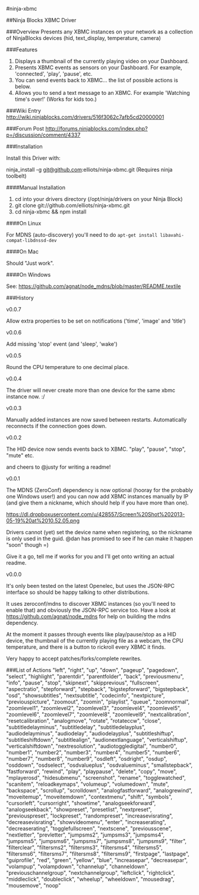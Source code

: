#ninja-xbmc


##Ninja Blocks XBMC Driver

###Overview
Presents any XBMC instances on your network as a collection of NinjaBlocks devices (hid, text_display, temperature, camera)

###Features
1. Displays a thumbnail of the currently playing video on your Dashboard.
2. Presents XBMC events as sensors on your Dashboard.  For example, 'connected', 'play', 'pause', etc.
3. You can send events back to XBMC... the list of possible actions is below.
3. Allows you to send a text message to an XBMC.  For example 'Watching time's over!'  (Works for kids too.)

###Wiki Entry
http://wiki.ninjablocks.com/drivers/516f3062c7afb5cd20000001

###Forum Post
http://forums.ninjablocks.com/index.php?p=/discussion/comment/4337

###Installation

Install this Driver with:

ninja_install -g git@github.com:elliots/ninja-xbmc.git (Requires ninja toolbelt)

####Manual Installation

1. cd into your drivers directory (/opt/ninja/drivers on your Ninja Block)
2. git clone git://github.com/elliots/ninja-xbmc.git
3. cd ninja-xbmc && npm install

####On Linux

For MDNS (auto-discovery) you'll need to do `apt-get install libavahi-compat-libdnssd-dev`

####On Mac

Should "Just work".

####On Windows

See: https://github.com/agnat/node_mdns/blob/master/README.textile

###History

v0.0.7

Allow extra properties to be set on notifications ('time', 'image' and 'title')

v0.0.6

Add missing 'stop' event (and 'sleep', 'wake')

v0.0.5

Round the CPU temperature to one decimal place.

v0.0.4

The driver will never create more than one device for the same xbmc instance now. :/

v0.0.3

Manually added instances are now saved between restarts.
Automatically reconnects if the connection goes down.

v0.0.2

The HID device now sends events back to XBMC. "play", "pause", "stop", "mute" etc.

and cheers to @justy for writing a readme!

v0.0.1

The MDNS (ZeroConf) dependency is now optional (hooray for the probably one Windows user!) and you can now add XBMC instances manually by IP (and give them a nickname, which should help if you have more than one).

https://dl.dropboxusercontent.com/u/428557/Screen%20Shot%202013-05-19%20at%2010.52.05.png

Drivers cannot (yet) set the device name when registering, so the nickname is only used in the guid. @dan has promised to see if he can make it happen "soon" though =)

Give it a go, tell me if works for you and I'll get onto writing an actual readme.

v0.0.0

It's only been tested on the latest Openelec, but uses the JSON-RPC interface so should be happy talking to other distributions.

It uses zeroconf/mdns to discover XBMC instances (so you'll need to enable that) and obviously the JSON-RPC service too. Have a look at https://github.com/agnat/node_mdns for help on building the mdns dependency.

At the moment it passes through events like play/pause/stop as a HID device, the thumbnail of the currently playing file as a webcam, the CPU temperature, and there is a button to rickroll every XBMC it finds.

Very happy to accept patches/forks/complete rewrites.


###List of Actions
"left", "right", "up", "down", "pageup", "pagedown", "select", "highlight", "parentdir", "parentfolder", "back", "previousmenu", "info", "pause", "stop", "skipnext", "skipprevious", "fullscreen", "aspectratio", "stepforward", "stepback", "bigstepforward", "bigstepback", "osd", "showsubtitles", "nextsubtitle", "codecinfo", "nextpicture", "previouspicture", "zoomout", "zoomin", "playlist", "queue", "zoomnormal", "zoomlevel1", "zoomlevel2", "zoomlevel3", "zoomlevel4", "zoomlevel5", "zoomlevel6", "zoomlevel7", "zoomlevel8", "zoomlevel9", "nextcalibration", "resetcalibration", "analogmove", "rotate", "rotateccw", "close", "subtitledelayminus", "subtitledelay", "subtitledelayplus", "audiodelayminus", "audiodelay", "audiodelayplus", "subtitleshiftup", "subtitleshiftdown", "subtitlealign", "audionextlanguage", "verticalshiftup", "verticalshiftdown", "nextresolution", "audiotoggledigital", "number0", "number1", "number2", "number3", "number4", "number5", "number6", "number7", "number8", "number9", "osdleft", "osdright", "osdup", "osddown", "osdselect", "osdvalueplus", "osdvalueminus", "smallstepback", "fastforward", "rewind", "play", "playpause", "delete", "copy", "move", "mplayerosd", "hidesubmenu", "screenshot", "rename", "togglewatched", "scanitem", "reloadkeymaps", "volumeup", "volumedown", "mute", "backspace", "scrollup", "scrolldown", "analogfastforward", "analogrewind", "moveitemup", "moveitemdown", "contextmenu", "shift", "symbols", "cursorleft", "cursorright", "showtime", "analogseekforward", "analogseekback", "showpreset", "presetlist", "nextpreset", "previouspreset", "lockpreset", "randompreset", "increasevisrating", "decreasevisrating", "showvideomenu", "enter", "increaserating", "decreaserating", "togglefullscreen", "nextscene", "previousscene", "nextletter", "prevletter", "jumpsms2", "jumpsms3", "jumpsms4", "jumpsms5", "jumpsms6", "jumpsms7", "jumpsms8", "jumpsms9", "filter", "filterclear", "filtersms2", "filtersms3", "filtersms4", "filtersms5", "filtersms6", "filtersms7", "filtersms8", "filtersms9", "firstpage", "lastpage", "guiprofile", "red", "green", "yellow", "blue", "increasepar", "decreasepar", "volampup", "volampdown", "channelup", "channeldown", "previouschannelgroup", "nextchannelgroup", "leftclick", "rightclick", "middleclick", "doubleclick", "wheelup", "wheeldown", "mousedrag", "mousemove", "noop"
